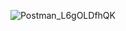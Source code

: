 ![Postman_L6gOLDfhQK](https://github.com/user-attachments/assets/bd3a587d-898e-4a59-b8b0-9afee161596b)
